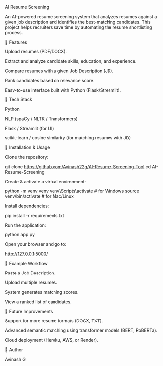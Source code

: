 AI Resume Screening

An AI-powered resume screening system that analyzes resumes against a given job description and identifies the best-matching candidates. This project helps recruiters save time by automating the resume shortlisting process.

🔹 Features

Upload resumes (PDF/DOCX).

Extract and analyze candidate skills, education, and experience.

Compare resumes with a given Job Description (JD).

Rank candidates based on relevance score.

Easy-to-use interface built with Python (Flask/Streamlit).

🔹 Tech Stack

Python

NLP (spaCy / NLTK / Transformers)

Flask / Streamlit (for UI)

scikit-learn / cosine similarity (for matching resumes with JD)

🔹 Installation & Usage

Clone the repository:

git clone https://github.com/Avinash22g/AI-Resume-Screening-Tool
cd AI-Resume-Screening


Create & activate a virtual environment:

python -m venv venv
venv\Scripts\activate   # for Windows
source venv/bin/activate  # for Mac/Linux


Install dependencies:

pip install -r requirements.txt


Run the application:

python app.py


Open your browser and go to:

http://127.0.0.1:5000/

🔹 Example Workflow

Paste a Job Description.

Upload multiple resumes.

System generates matching scores.

View a ranked list of candidates.

🔹 Future Improvements

Support for more resume formats (DOCX, TXT).

Advanced semantic matching using transformer models (BERT, RoBERTa).

Cloud deployment (Heroku, AWS, or Render).

🔹 Author

Avinash G
